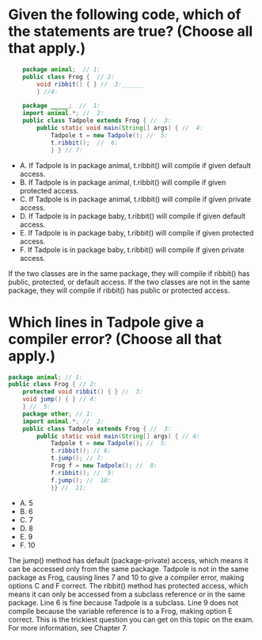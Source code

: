 # Given the following code, which of the statements are true? (Choose all that apply.)

```java
    package animal;  // 1:
    public class Frog {  // 2:
        void ribbit() { } //  3:______
        } //4:

    package _____;  //  1:
    import animal.*; //  2:
    public class Tadpole extends Frog { //  3:
        public static void main(String[] args) { //  4:
            Tadpole t = new Tadpole(); //  5:
            t.ribbit();  //  6:
            } } // 7:
```
* A. If Tadpole is in package animal, t.ribbit() will compile if given default access.
* B. If Tadpole is in package animal, t.ribbit() will compile if given protected access.
* C. If Tadpole is in package animal, t.ribbit() will compile if given private access.
* D. If Tadpole is in package baby, t.ribbit() will compile if given default access.
* E. If Tadpole is in package baby, t.ribbit() will compile if given protected access.
* F. If Tadpole is in package baby, t.ribbit() will compile if given private access.

If the two classes are in the same package, they will compile if ribbit() has public, protected, or default access.
If the two classes are not in the same package, they will compile if ribbit() has public or protected access.

# Which lines in Tadpole give a compiler error? (Choose all that apply.)
```java
package animal; // 1:
public class Frog { // 2:
    protected void ribbit() { } //  3:
    void jump() { } // 4:
    } //  5:
    package other; // 1:
    import animal.*; //  2:
    public class Tadpole extends Frog { //  3:
        public static void main(String[] args) { // 4:
            Tadpole t = new Tadpole(); //  5:
            t.ribbit(); // 6:
            t.jump(); // 7:
            Frog f = new Tadpole(); //  8:
            f.ribbit(); //  9:
            f.jump(); //  10:
            }} //  11:

```
* A. 5
* B. 6
* C. 7
* D. 8
* E. 9
* F. 10

The jump() method has default (package-private) access, which means it can be accessed only from the same package.
Tadpole is not in the same package as Frog, causing lines 7 and 10 to give a compiler error, making options C and F correct.
The ribbit() method has protected access, which means it can only be accessed from a subclass reference or in the same package.
Line 6 is fine because Tadpole is a subclass.
Line 9 does not compile because the variable reference is to a Frog, making option E correct.
This is the trickiest question you can get on this topic on the exam. For more information, see Chapter 7.
